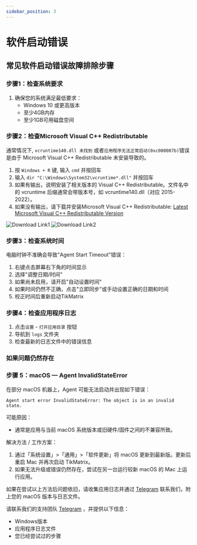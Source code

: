 ```yaml
---
sidebar_position: 3
---
```


# 软件启动错误

## 常见软件启动错误故障排除步骤

### 步骤1：检查系统要求

1. 确保您的系统满足最低要求：
   - Windows 10 或更高版本
   - 至少4GB内存
   - 至少1GB可用磁盘空间

### 步骤2：检查Microsoft Visual C++ Redistributable

通常情况下, `vcruntime140.dll 未找到` 或者`应用程序无法正常启动(0xc000007b)`错误是由于 Microsoft Visual C++ Redistributable 未安装导致的。

1. 按 `Windows + R` 键, 输入 `cmd` 并按回车
2. 输入 `dir "C:\Windows\System32\vcruntime*.dll"` 并按回车
3. 如果有输出，说明安装了相关版本的 Visual C++ Redistributable。文件名中的 vcruntime 后缀通常会带版本号，如 vcruntime140.dll（对应 2015-2022）。
4. 如果没有输出，请下载并安装Microsoft Visual C++ Redistributable: [Latest Microsoft Visual C++ Redistributable Version](https://learn.microsoft.com/en-us/cpp/windows/latest-supported-vc-redist?view=msvc-170)

![Download Link1](/img/doc/download_link_1.webp)
![Download Link2](/img/doc/download_link_2.webp)

### 步骤3：检查系统时间

电脑时钟不准确会导致"Agent Start Timeout"错误：

1. 右键点击屏幕右下角的时间显示
2. 选择"调整日期/时间"
3. 如果尚未启用，请开启"自动设置时间"
4. 如果时间仍然不正确，点击"立即同步"或手动设置正确的日期和时间
5. 校正时间后重新启动TikMatrix

### 步骤4：检查应用程序日志

1. 点击`设置` - `打开应用目录` 按钮
2. 导航到 `logs` 文件夹
3. 检查最新的日志文件中的错误信息

### 如果问题仍然存在

### 步骤 5：macOS — Agent InvalidStateError

在部分 macOS 机器上，Agent 可能无法启动并出现如下错误：

```text
Agent start error InvalidStateError: The object is in an invalid state.
```

可能原因：

- 通常是应用与当前 macOS 系统版本或旧硬件/固件之间的不兼容所致。

解决方法 / 工作方案：

1. 通过「系统设置」>「通用」>「软件更新」将 macOS 更新到最新版。更新后重启 Mac 并再次启动 TikMatrix。
2. 如果无法升级或错误仍然存在，尝试在另一台运行较新 macOS 的 Mac 上运行应用。

如果在尝试以上方法后问题依旧，请收集应用日志并通过 [Telegram](https://t.me/tikmatrix_chat) 联系我们，附上您的 macOS 版本与日志文件。

请联系我们的支持团队 [Telegram](https://t.me/tikmatrix_chat) ，并提供以下信息：

- Windows版本
- 应用程序日志文件
- 您已经尝试过的步骤
